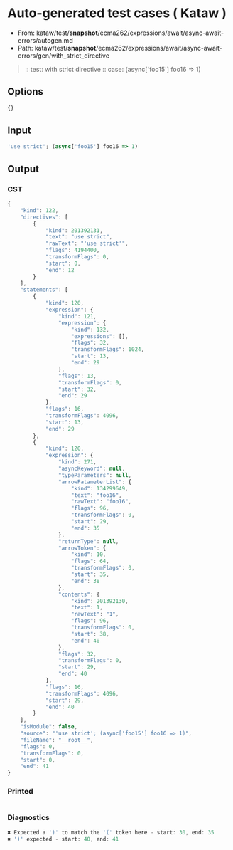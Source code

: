 # Auto-generated test cases ( Kataw )
- From: kataw/test/__snapshot__/ecma262/expressions/await/async-await-errors/autogen.md
- Path: kataw/test/__snapshot__/ecma262/expressions/await/async-await-errors/gen/with_strict_directive
> :: test: with strict directive
> :: case: (async['foo15'] foo16 => 1)
## Options

`````js
{}
`````
## Input

`````js
'use strict'; (async['foo15'] foo16 => 1)
`````
## Output

### CST

```javascript
{
    "kind": 122,
    "directives": [
        {
            "kind": 201392131,
            "text": "use strict",
            "rawText": "'use strict'",
            "flags": 4194400,
            "transformFlags": 0,
            "start": 0,
            "end": 12
        }
    ],
    "statements": [
        {
            "kind": 120,
            "expression": {
                "kind": 121,
                "expression": {
                    "kind": 132,
                    "expressions": [],
                    "flags": 32,
                    "transformFlags": 1024,
                    "start": 13,
                    "end": 29
                },
                "flags": 13,
                "transformFlags": 0,
                "start": 32,
                "end": 29
            },
            "flags": 16,
            "transformFlags": 4096,
            "start": 13,
            "end": 29
        },
        {
            "kind": 120,
            "expression": {
                "kind": 271,
                "asyncKeyword": null,
                "typeParameters": null,
                "arrowPatameterList": {
                    "kind": 134299649,
                    "text": "foo16",
                    "rawText": "foo16",
                    "flags": 96,
                    "transformFlags": 0,
                    "start": 29,
                    "end": 35
                },
                "returnType": null,
                "arrowToken": {
                    "kind": 10,
                    "flags": 64,
                    "transformFlags": 0,
                    "start": 35,
                    "end": 38
                },
                "contents": {
                    "kind": 201392130,
                    "text": 1,
                    "rawText": "1",
                    "flags": 96,
                    "transformFlags": 0,
                    "start": 38,
                    "end": 40
                },
                "flags": 32,
                "transformFlags": 0,
                "start": 29,
                "end": 40
            },
            "flags": 16,
            "transformFlags": 4096,
            "start": 29,
            "end": 40
        }
    ],
    "isModule": false,
    "source": "'use strict'; (async['foo15'] foo16 => 1)",
    "fileName": "__root__",
    "flags": 0,
    "transformFlags": 0,
    "start": 0,
    "end": 41
}
```

### Printed

```javascript

```

### Diagnostics

```javascript
✖ Expected a ')' to match the '(' token here - start: 30, end: 35
✖ ')' expected - start: 40, end: 41

```

